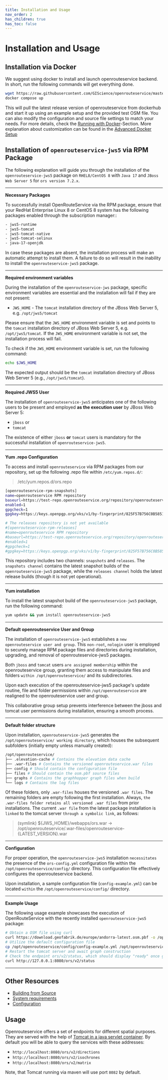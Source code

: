 ```yaml
---
title: Installation and Usage
nav_order: 2
has_children: true
has_toc: false
---
```


# Installation and Usage

## Installation via Docker

We suggest using docker to install and launch openrouteservice backend. In short, run the following commands will get
everything done.

```bash
wget https://raw.githubusercontent.com/GIScience/openrouteservice/master/docker-compose.yml
docker compose up
```

This will pull the latest release version of openrouteservice from dockerhub and start it up using an example setup and
the provided test OSM file.
You can also modify the configuration and source file settings to match your needs. For more details, check
the [Running with Docker](Running-with-Docker)-Section.
More explanation about customization can be found in the [Advanced Docker Setup](Advanced-Docker-Setup)

## Installation of `openrouteservice-jws5` via RPM Package

The following explanation will guide you through the installation of the `openrouteservice-jws5` package
on `RHEL8/CentOS 8` with `Java 17` and `JBoss Web Server 5` for `ors version 7.2.x`.

---
**Necessary Packages**

To successfully install OpenRouteService via the RPM package,
ensure that your RedHat Enterprise Linux 8 or CentOS 8 system has the following packages enabled through the
subscription manager::

```bash
- jws5-runtime  
- jws5-tomcat  
- jws5-tomcat-native  
- jws5-tomcat-selinux  
- java-17-openjdk
```

In case these packages are absent, the installation process will make an automatic attempt to install them.
A failure to do so will result in the inability to install the `openrouteservice-jws5` package.

---
**Required environment variables**

During the installation of the `openrouteservice-jws` package, specific environment variables are essential and the
installation will fail if they are not present:

- `JWS_HOME` - The `tomcat` installation directory of the JBoss Web Server 5, e.g. `/opt/jws5/tomcat`

Please ensure that the `JWS_HOME` environment variable is set and points to the `tomcat` installation directory of JBoss
Web Server 5, e.g. `/opt/jws5/tomcat`.
If the `JWS_HOME` environment variable is not set, the installation process will fail.

To check if the `JWS_HOME` environment variable is set, run the following command:

```bash
echo $JWS_HOME
```

The expected output should be the `tomcat` installation directory of JBoss Web Server 5 (e.g., `/opt/jws5/tomcat`).

---
**Required JWS5 User**

The installation of `openrouteservice-jws5` anticipates one of the following users to be present and employed **as the
execution user** by JBoss Web Server 5:

- `jboss` or
- `tomcat`

The existence of either `jboss` **or** `tomcat` users is mandatory for the successful installation
of `openrouteservice-jws5`.

---
**Yum .repo Configuration**

To access and install `openrouteservice` via RPM packages from our repository, set up the following .repo file
within `/etc/yum.repos.d/`:

> /etc/yum.repos.d/ors.repo

```bash
[openrouteservice-rpm-snapshots]
name=openrouteservice RPM repository
baseurl=https://test-repo.openrouteservice.org/repository/openrouteservice-rpm/snapshots/openrouteservice-jws
enabled=1
gpgcheck=1
gpgkey=https://keys.openpgp.org/vks/v1/by-fingerprint/825F57B756C0B5851C398478585E8FA82AFB5B55

# The releases repository is not yet available
#[openrouteservice-rpm-releases]
#name=openrouteservice RPM repository
#baseurl=https://test-repo.openrouteservice.org/repository/openrouteservice-rpm/realeases/openrouteservice-jws
#enabled=1
#gpgcheck=1
#gpgkey=https://keys.openpgp.org/vks/v1/by-fingerprint/825F57B756C0B5851C398478585E8FA82AFB5B55
```

This repository includes two channels: `snapshots` and `releases`.
The `snapshots channel` contains the latest snapshot builds of the `openrouteservice-jws5` package,
while the `releases channel` holds the latest release builds (though it is not yet operational).

---
**Yum installation**

To install the latest snapshot build of the `openrouteservice-jws5` package, run the following command:

```bash
yum update && yum install openrouteservice-jws5
``` 

---
**Default openrouteservice User and Group**

The installation of `openrouteservice-jws5` establishes a `new openrouteservice user and group`.
This `non-root`, `nologin` user is employed to securely manage RPM package files and directories during installation,
upgrading, and removal of openrouteservice-jws5 packages.

Both `jboss` and `tomcat` users `are assigned membership` within the openrouteservice group,
granting them access to manipulate files and folders `within /opt/openrouteservice/` and its subdirectories.

Upon each execution of the openrouteservice-jws5 package's update routine, file and folder permissions
within `/opt/openrouteservice` are realigned to the openrouteservice user and group.

This collaborative group setup prevents interference between the jboss and tomcat user permissions during installation,
ensuring a smooth process.

---
**Default folder structure**

Upon installation, `openrouteservice-jws5` generates the `/opt/openrouteservice/ working directory`, which houses the
subsequent subfolders (initially empty unless manually created):

```bash
/opt/openrouteservice/
├── .elevation-cache # Contains the elevation data cache
├── .war-files # Contains the versioned openrouteservice.war files
├── config # Should contain the configuration file
├── files # Should contain the osm.pbf source files
├── graphs # Contains the graphhopper graph files when build
└── logs # Contains the log files
```

Of these folders, only `.war-files` houses the versioned `.war files`.
The remaining folders are empty following the first installation.
Always, `the .war-files folder retains all versioned .war files` from prior installations.
The current `.war file` from the latest package installation is `linked` to the tomcat server `through a symbolic link`,
as follows:

> (symlink) ${JWS_HOME}/webapps/ors.war -> /opt/openrouteservice/.war-files/openrouteservice-{LATEST_VERSION}.war
---
**Configuration**

For proper operation, the `openrouteservice-jws5` installation `necessitates` the presence of the `ors-config.yml`
configuration file within the `/opt/openrouteservice/config/` directory.
This configuration file effectively configures the openrouteservice backend.

Upon installation, a sample configuration file (`config-example.yml`) can be located `within`
the `/opt/openrouteservice/config/` directory.

---
**Example Usage**

The following usage example showcases the execution of OpenRouteService with the recently
installed `openrouteservice-jws5` package:

```bash
# Obtain a OSM file using curl
curl https://download.geofabrik.de/europe/andorra-latest.osm.pbf -o /opt/openrouteservice/files/osm-file.osm.pbf
# Utilize the default configuration file
cp /opt/openrouteservice/config/config-example.yml /opt/openrouteservice/config/ors-config.yml
# Restart the tomcat server and await graph construction
# Check the endpoint ors/v2/status, which should display "ready" once graph construction is complete.
curl http://127.0.0.1:8080/ors/v2/status
```

---

## Other Resources

* [Building from Source](Building-from-Source)
* [System requirements](System-Requirements)
* [Configuration](Configuration)

## Usage

Openrouteservice offers a set of endpoints for different spatial purposes. They are served with the help
of [Tomcat in a java servlet container](https://github.com/GIScience/openrouteservice/blob/master/ors-api/WebContent/WEB-INF/web.xml).
By default you will be able to query the services with these addresses:

- `http://localhost:8080/ors/v2/directions`
- `http://localhost:8080/ors/v2/isochrones`
- `http://localhost:8080/ors/v2/matrix`

Note, that Tomcat running via maven will use port `8082` by default.

